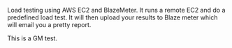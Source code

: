 Load testing using AWS EC2 and BlazeMeter. It runs a remote EC2 and do a predefined load test. 
It will then upload your results to Blaze meter which will email you a pretty report.

This is a GM test.
